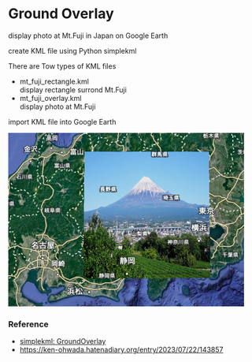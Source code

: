 Ground Overlay
===============

display photo at Mt.Fuji in Japan on Google Earth

create KML file using Python simplekml

There are Tow types of KML files
- mt_fuji_rectangle.kml  
display rectangle surrond Mt.Fuji   
- mt_fuji_overlay.kml  
display photo at Mt.Fuji  

import KML file into Google Earth

![mt fuji](https://github.com/ohwada/World_Countries/blob/main/simplekml/ground_overlay/screenshots/mt_fuji_overlay.png)


### Reference
- [simplekml: GroundOverlay](https://simplekml.readthedocs.io/en/latest/overlays.html#groundoverlay)
- https://ken-ohwada.hatenadiary.org/entry/2023/07/22/143857

